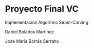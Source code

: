 # Proyecto Final VC

Implementación Algoritmo Seam-Carving.

Daniel Bolaños Martínez

José María Borrás Serrano
